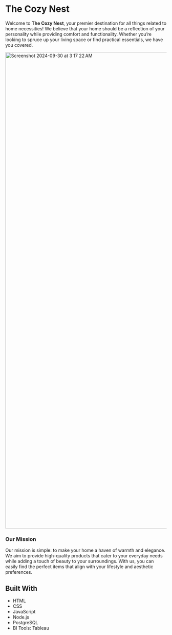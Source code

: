 # The Cozy Nest

Welcome to **The Cozy Nest**, your premier destination for all things related to home necessities! We believe that your home should be a reflection of your personality while providing comfort and functionality. Whether you’re looking to spruce up your living space or find practical essentials, we have you covered.

<img width="1482" alt="Screenshot 2024-09-30 at 3 17 22 AM" src="https://github.com/user-attachments/assets/f9a33015-a8b8-4a14-a8f6-8e6aaf6dc389">

### Our Mission

Our mission is simple: to make your home a haven of warmth and elegance. We aim to provide high-quality products that cater to your everyday needs while adding a touch of beauty to your surroundings. With us, you can easily find the perfect items that align with your lifestyle and aesthetic preferences.

## Built With

- HTML
- CSS
- JavaScript
- Node.js 
- PostgreSQL 
- BI Tools: Tableau 

